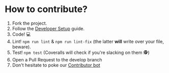 # How to contribute?

1. Fork the project.
2. Follow the [Developer Setup](/README.md#developer-setup) guide.
3. Code! 💻
4. Lint!  `npm run lint` & `npm run lint-fix` (the latter **will** write over your file, beware).
5. Test! `npm test` (Coveralls will check if you're slacking on them 🕵️‍)
4. Open a Pull Request to the develop branch
5. Don't hesitate to poke our [Contributor bot](https://allcontributors.org/docs/en/bot/usage)
